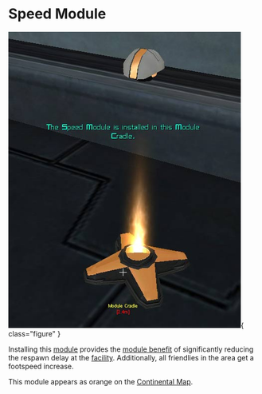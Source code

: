# Speed Module

![](../images/Speed_module.jpg){ class="figure" }

Installing this
[module](index.md) provides the [module benefit](Module_benefit.md) of
significantly reducing the respawn delay at the
[facility](../locations/Facilities.md). Additionally, all friendlies in the area
get a footspeed increase.

This module appears as orange on the [Continental Map](../terminology/Continental_Map.md).
